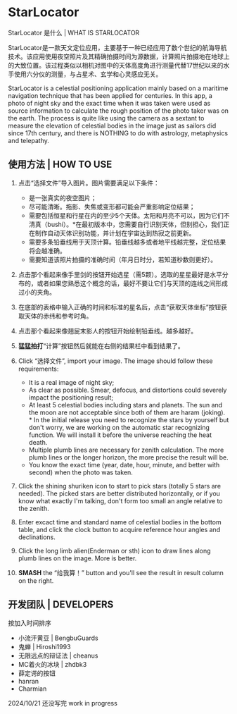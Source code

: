 # StarLocator

StarLocator 是什么 | WHAT IS STARLOCATOR

StarLocator是一款天文定位应用，主要基于一种已经应用了数个世纪的航海导航技术。该应用使用夜空照片及其精确拍摄时间为源数据，计算照片拍摄地在地球上的大致位置。该过程类似以相机对图中的天体高度角进行测量代替17世纪以来的水手使用六分仪的测量，与占星术、玄学和心灵感应无关。

StarLocator is a celestial positioning application mainly based on a maritime navigation technique that has been applied
for centuries. In this app, a photo of night sky and the exact time when it was taken were used as source information to
calculate the rough position of the photo taker was on the earth. The process is quite like using the camera as a
sextant to measure the elevation of celestial bodies in the image just as sailors did since 17th century, and there is
NOTHING to do with astrology, metaphysics and telepathy.

## 使用方法 | HOW TO USE

1. 点击“选择文件”导入图片。图片需要满足以下条件：
    - 是一张真实的夜空图片；
    - 尽可能清晰。拖影、失焦或变形都可能会严重影响定位结果；
    - 需要包括恒星和行星在内的至少5个天体。太阳和月亮不可以，因为它们不清真（bushi）。*在最初版本中，您需要自行识别天体，但别担心，我们正在制作自动天体识别功能，并计划在宇宙达到热寂之前更新。
    - 需要多条铅垂线用于天顶计算。铅垂线越多或者地平线越完整，定位结果将会越准确。
    - 需要知道该照片拍摄的准确时间（年月日时分，若知道秒数则更好）。
2. 点击那个看起来像手里剑的按钮开始选星（需5颗）。选取的星星最好是水平分布的，或者如果您熟悉这个概念的话，最好不要让它们与天顶的连线之间形成过小的夹角。
3. 在底部的表格中输入正确的时间和标准的星名后，点击“获取天体坐标”按钮获取天体的赤纬和参考时角。
4. 点击那个看起来像翘屁末影人的按钮开始绘制铅垂线。越多越好。
5. **猛猛拍打**“计算”按钮然后就能在右侧的结果栏中看到结果了。


1. Click “选择文件”, import your image. The image should follow these requirements:
    - It is a real image of night sky;
    - As clear as possible. Smear, defocus, and distortions could severely impact the positioning result;
    - At least 5 celestial bodies including stars and planets. The sun and the moon are not acceptable since both of
      them are haram (joking). * In the initial release you need to recognize the stars by yourself but don't worry, we
      are working on the automatic star recognizing function. We will install it before the universe reaching the heat
      death.
    - Multiple plumb lines are necessary for zenith calculation. The more plumb lines or the longer horizon, the more
      precise the result will be.
    - You know the exact time (year, date, hour, minute, and better with second) when the photo was taken.
2. Click the shining shuriken icon to start to pick stars (totally 5 stars are needed). The picked stars are better
   distributed horizontally, or if you know what exactly I'm talking, don't form too small an angle relative to the
   zenith.
3. Enter excact time and standard name of celestial bodies in the bottom table, and click the clock button to acquire
   reference hour angles and declinations.
4. Click the long limb alien(Enderman or sth) icon to draw lines along plumb lines on the image. More is better.
5. **SMASH** the “给我算！” button and you'll see the result in result column on the right.

## 开发团队 | DEVELOPERS

按加入时间排序

- 小流汗黄豆 | BengbuGuards
- 鬼蝉 | Hiroshi1993
- 无限远点的辩证法 | cheanus
- MC着火的冰块 | zhdbk3
- 薛定谔的按钮
- hanran
- Charmian

2024/10/21 还没写完 work in progress
